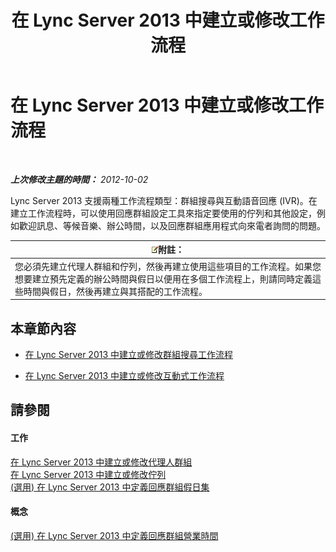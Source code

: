 ﻿---
title: 在 Lync Server 2013 中建立或修改工作流程
TOCTitle: 在 Lync Server 2013 中建立或修改工作流程
ms:assetid: 5ac1c0f3-e82f-40ca-b972-91950e38c05b
ms:mtpsurl: https://technet.microsoft.com/zh-tw/library/Gg520997(v=OCS.15)
ms:contentKeyID: 49291019
ms.date: 08/10/2015
mtps_version: v=OCS.15
ms.translationtype: HT
---

# 在 Lync Server 2013 中建立或修改工作流程

 

_**上次修改主題的時間：** 2012-10-02_

Lync Server 2013 支援兩種工作流程類型：群組搜尋與互動語音回應 (IVR)。在建立工作流程時，可以使用回應群組設定工具來指定要使用的佇列和其他設定，例如歡迎訊息、等候音樂、辦公時間，以及回應群組應用程式向來電者詢問的問題。

<table>
<thead>
<tr class="header">
<th><img src="images/Gg398811.note(OCS.15).gif" title="note" alt="note" />附註：</th>
</tr>
</thead>
<tbody>
<tr class="odd">
<td>您必須先建立代理人群組和佇列，然後再建立使用這些項目的工作流程。如果您想要建立預先定義的辦公時間與假日以便用在多個工作流程上，則請同時定義這些時間與假日，然後再建立與其搭配的工作流程。</td>
</tr>
</tbody>
</table>


## 本章節內容

  - [在 Lync Server 2013 中建立或修改群組搜尋工作流程](lync-server-2013-create-or-modify-a-hunt-group-workflow.md)

  - [在 Lync Server 2013 中建立或修改互動式工作流程](lync-server-2013-create-or-modify-an-interactive-workflow.md)

## 請參閱

#### 工作

[在 Lync Server 2013 中建立或修改代理人群組](lync-server-2013-create-or-modify-an-agent-group.md)  
[在 Lync Server 2013 中建立或修改佇列](lync-server-2013-create-or-modify-a-queue.md)  
[(選用) 在 Lync Server 2013 中定義回應群組假日集](lync-server-2013-optional-define-response-group-holiday-sets.md)  

#### 概念

[(選用) 在 Lync Server 2013 中定義回應群組營業時間](lync-server-2013-optional-define-response-group-business-hours.md)

